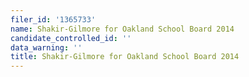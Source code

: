 ```yaml
---
filer_id: '1365733'
name: Shakir-Gilmore for Oakland School Board 2014
candidate_controlled_id: ''
data_warning: ''
title: Shakir-Gilmore for Oakland School Board 2014
---
```

